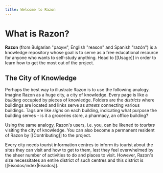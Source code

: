 ```yaml
---
title: Welcome to Razon
---
```



# What is Razon?

**Razon** (from Bulgarian "разум", English "reason" and Spanish "razón") is a knowledge repository whose goal is to serve as a free educational resource for anyone who wants to self-study anything. Head to [[Usage]] in order to learn how to get the most out of the project. 

## The City of Knowledge

Perhaps the best way to illustrate Razon is to use the following analogy. Imagine Razon as a huge city, a city of knowledge. Every page is like a *building* occupied by pieces of knowledge. Folders are the *districts* where buildings are located and links serve as *streets* connecting various buildings. Tags are like *signs* on each building, indicating what purpose the building serves - is it a groceries store, a pharmacy, an office building?

Using the same analogy, Razon's users, i.e. you, can be likened to *tourists* visiting the city of knowledge. You can also become a permanent resident of Razon by [[Contributing]] to the project.

Every city needs tourist information centres to inform its tourist about the sites they can visit and how to get to them, lest they feel overwhelmed by the sheer number of activities to do and places to visit. However, Razon's size necessitates an entire district of such centres and this district is [[Eisodos/index|Eisodos]].